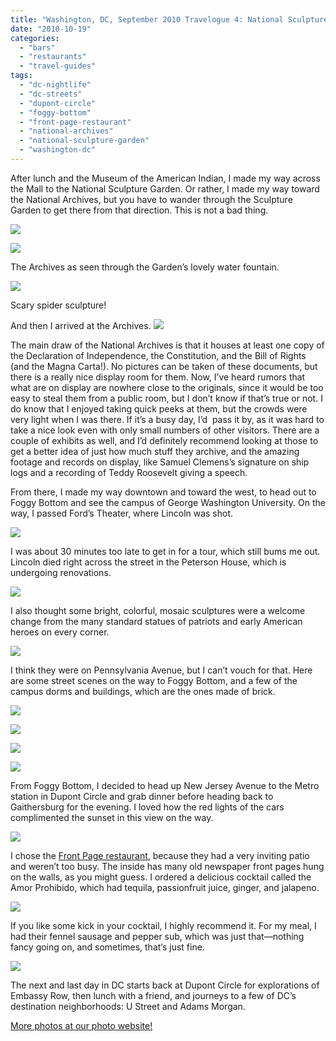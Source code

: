 ```yaml
---
title: "Washington, DC, September 2010 Travelogue 4: National Sculpture Garden, National Archives, and Foggy Bottom"
date: "2010-10-19"
categories: 
  - "bars"
  - "restaurants"
  - "travel-guides"
tags: 
  - "dc-nightlife"
  - "dc-streets"
  - "dupont-circle"
  - "foggy-bottom"
  - "front-page-restaurant"
  - "national-archives"
  - "national-sculpture-garden"
  - "washington-dc"
---
```


After lunch and the Museum of the American Indian, I made my way across the Mall to the National Sculpture Garden. Or rather, I made my way toward the National Archives, but you have to wander through the Sculpture Garden to get there from that direction. This is not a bad thing.

![](http://www.blastanova.com/photoalbum/Adventures/Washington%20DC%202010/wdc214.JPG)

![](http://www.blastanova.com/photoalbum/Adventures/Washington%20DC%202010/wdc215.JPG)

The Archives as seen through the Garden’s lovely water fountain.

![](http://www.blastanova.com/photoalbum/Adventures/Washington%20DC%202010/wdc217.JPG)

Scary spider sculpture!

And then I arrived at the Archives. ![](http://www.blastanova.com/photoalbum/Adventures/Washington%20DC%202010/wdc220.JPG)

The main draw of the National Archives is that it houses at least one copy of the Declaration of Independence, the Constitution, and the Bill of Rights (and the Magna Carta!). No pictures can be taken of these documents, but there is a really nice display room for them. Now, I’ve heard rumors that what are on display are nowhere close to the originals, since it would be too easy to steal them from a public room, but I don’t know if that’s true or not. I do know that I enjoyed taking quick peeks at them, but the crowds were very light when I was there. If it’s a busy day, I’d  pass it by, as it was hard to take a nice look even with only small numbers of other visitors. There are a couple of exhibits as well, and I’d definitely recommend looking at those to get a better idea of just how much stuff they archive, and the amazing footage and records on display, like Samuel Clemens’s signature on ship logs and a recording of Teddy Roosevelt giving a speech.

From there, I made my way downtown and toward the west, to head out to Foggy Bottom and see the campus of George Washington University. On the way, I passed Ford’s Theater, where Lincoln was shot.

![](http://www.blastanova.com/photoalbum/Adventures/Washington%20DC%202010/wdc223.JPG)

I was about 30 minutes too late to get in for a tour, which still bums me out. Lincoln died right across the street in the Peterson House, which is undergoing renovations.

![](http://www.blastanova.com/photoalbum/Adventures/Washington%20DC%202010/wdc226.JPG)

I also thought some bright, colorful, mosaic sculptures were a welcome change from the many standard statues of patriots and early American heroes on every corner.

![](http://www.blastanova.com/photoalbum/Adventures/Washington%20DC%202010/wdc228.JPG)

I think they were on Pennsylvania Avenue, but I can’t vouch for that. Here are some street scenes on the way to Foggy Bottom, and a few of the  campus dorms and buildings, which are the ones made of brick.

![](http://www.blastanova.com/photoalbum/Adventures/Washington%20DC%202010/wdc230.JPG)

![](http://www.blastanova.com/photoalbum/Adventures/Washington%20DC%202010/wdc237.JPG)

![](http://www.blastanova.com/photoalbum/Adventures/Washington%20DC%202010/wdc242.JPG)

![](http://www.blastanova.com/photoalbum/Adventures/Washington%20DC%202010/wdc244.JPG)

From Foggy Bottom, I decided to head up New Jersey Avenue to the Metro station in Dupont Circle and grab dinner before heading back to Gaithersburg for the evening. I loved how the red lights of the cars complimented the sunset in this view on the way.

![](http://www.blastanova.com/photoalbum/Adventures/Washington%20DC%202010/wdc245.JPG)

I chose the [Front Page restaurant](http://www.frontpagerestaurant.com/), because they had a very inviting patio and weren’t too busy. The inside has many old newspaper front pages hung on the walls, as you might guess. I ordered a delicious cocktail called the Amor Prohibido, which had tequila, passionfruit juice, ginger, and jalapeno.

![](http://www.blastanova.com/photoalbum/Adventures/Washington%20DC%202010/wdc249.JPG)

If you like some kick in your cocktail, I highly recommend it. For my meal, I had their fennel sausage and pepper sub, which was just that—nothing fancy going on, and sometimes, that’s just fine.

![](http://www.blastanova.com/photoalbum/Adventures/Washington%20DC%202010/wdc250.JPG)

The next and last day in DC starts back at Dupont Circle for explorations of Embassy Row, then lunch with a friend, and journeys to a few of DC’s destination neighborhoods: U Street and Adams Morgan.

[More photos at our photo website!](http://www.blastanova.com/photoalbum/index.html?path=Adventures/Washington%20DC%202010)

